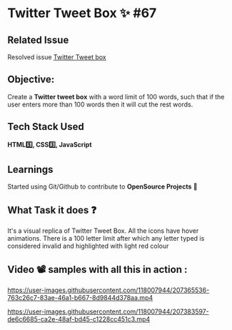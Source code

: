 # Twitter Tweet Box ✨ #67
## Related Issue 
Resolved issue [Twitter Tweet box](https://github.com/Shweta2024/JavaScript-Projects/issues/67)

## Objective:
Create a **Twitter tweet box** with a word limit of 100 words, such that if the user enters more than 100 words then it will cut the rest words.
## Tech Stack Used
**HTML5️⃣, CSS3️⃣, JavaScript** 
## Learnings
Started using Git/Github to contribute to **OpenSource Projects** 🙂

## What Task it does ❓
It's a visual replica of Twitter Tweet Box. All the icons have hover animations.
There is a 100 letter limit after which any letter typed is considered invalid and highlighted with light red 
colour
## Video 📽️ samples with all this in  action :

https://user-images.githubusercontent.com/118007944/207365536-763c26c7-83ae-46a1-b667-8d9844d378aa.mp4






https://user-images.githubusercontent.com/118007944/207383597-de6c6685-ca2e-48af-bd45-c1228cc451c3.mp4

